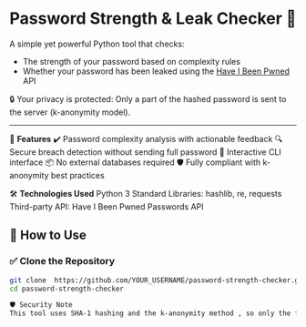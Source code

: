 # Password Strength & Leak Checker 🔐

A simple yet powerful Python tool that checks:
- The strength of your password based on complexity rules
- Whether your password has been leaked using the [Have I Been Pwned](https://haveibeenpwned.com/ ) API
  
🔒 Your privacy is protected: Only a part of the hashed password is sent to the server (k-anonymity model).

---

🧩 **Features**
✔️ Password complexity analysis with actionable feedback
🔍 Secure breach detection without sending full password
💬 Interactive CLI interface
📦 No external databases required
🛡️ Fully compliant with k-anonymity best practices


🛠️ **Technologies Used**
Python 3
Standard Libraries: hashlib, re, requests
Third-party API: Have I Been Pwned Passwords API

## 🚀 How to Use

### ✅ Clone the Repository

```bash
git clone  https://github.com/YOUR_USERNAME/password-strength-checker.git 
cd password-strength-checker

🛡️ Security Note
This tool uses SHA-1 hashing and the k-anonymity method , so only the first 5 characters of the hash are sent to the API server. This ensures your password remains private and secure.

